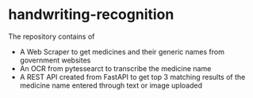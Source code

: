 # handwriting-recognition

The repository contains of

- A Web Scraper to get medicines and their generic names from government websites
- An OCR from pytessearct to transcribe the medicine name
- A REST API created from FastAPI to get top 3 matching results of the medicine name entered through text or image uploaded